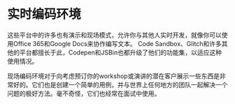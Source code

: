# 实时编码环境

这些平台中的许多也有演示和现场模式，允许你与其他人实时开发，就像你可以使用Office 365和Google Docs来协作编写文本。 Code Sandbox、Glitch和许多其他的平台都擅长于此，Codepen和JSBin也都升级了他们的功能集，以适应这种使用情况。

现场编码环境对于向考虑预订你的workshop或演讲的潜在客户展示一些东西是非常好的。它们也是创建一个简单的用例，并与世界上任何地方的团队一起解决一个问题的极好方法。毫不奇怪，它们也经常在面试中使用。